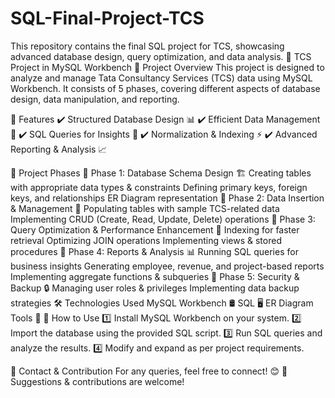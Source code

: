 # SQL-Final-Project-TCS
This repository contains the final SQL project for TCS, showcasing advanced database design, query optimization, and data analysis.
📌 TCS Project in MySQL Workbench
📖 Project Overview
This project is designed to analyze and manage Tata Consultancy Services (TCS) data using MySQL Workbench. It consists of 5 phases, covering different aspects of database design, data manipulation, and reporting.

🚀 Features
✔️ Structured Database Design 📊
✔️ Efficient Data Management 🔄
✔️ SQL Queries for Insights 📑
✔️ Normalization & Indexing ⚡
✔️ Advanced Reporting & Analysis 📈

📂 Project Phases
🔹 Phase 1: Database Schema Design 🏗️
Creating tables with appropriate data types & constraints
Defining primary keys, foreign keys, and relationships
ER Diagram representation
🔹 Phase 2: Data Insertion & Management 📝
Populating tables with sample TCS-related data
Implementing CRUD (Create, Read, Update, Delete) operations
🔹 Phase 3: Query Optimization & Performance Enhancement 🚀
Indexing for faster retrieval
Optimizing JOIN operations
Implementing views & stored procedures
🔹 Phase 4: Reports & Analysis 📊
Running SQL queries for business insights
Generating employee, revenue, and project-based reports
Implementing aggregate functions & subqueries
🔹 Phase 5: Security & Backup 🔒
Managing user roles & privileges
Implementing data backup strategies
🛠️ Technologies Used
MySQL Workbench 🛢️
SQL 🖥️
ER Diagram Tools 📌
📜 How to Use
1️⃣ Install MySQL Workbench on your system.
2️⃣ Import the database using the provided SQL script.
3️⃣ Run SQL queries and analyze the results.
4️⃣ Modify and expand as per project requirements.

📩 Contact & Contribution
For any queries, feel free to connect! 😊
💬 Suggestions & contributions are welcome!
